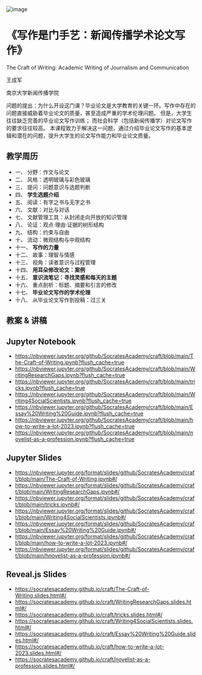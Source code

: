 ![image](https://user-images.githubusercontent.com/543384/194266813-923ba7a3-9481-4daf-9a4b-1b291253db52.png)


# 《写作是门手艺：新闻传播学术论文写作》

The Craft of Writing: Academic Writing of Journalism and Communication

王成军

南京大学新闻传播学院

问题的提出：为什么开设这门课？毕业论文是大学教育的关键一环。写作中存在的问题直接威胁着毕业论文的质量，甚至造成严重的学术伦理问题。
但是，大学生往往缺乏完善的毕业论文写作训练；
而社会科学（包括新闻传播学）对论文写作的要求往往较高。
本课程致力于解决这一问题，通过介绍毕业论文写作的基本逻辑和潜在的问题，提升大学生的论文写作能力和毕业论文质量。

## 教学周历

- 一、	分野：作文与论文
- 二、	风格：透明玻璃与彩色玻璃
- 三、	提问：问题意识与选题判断
- 四、	**学生选题介绍**
- 五、	阅读：有字之书与无字之书
- 六、	文献：对比与对话
- 七、	文献管理工具：从封闭走向开放的知识管理
- 八、	论证：观点·理由·证据的树形结构
- 九、	结构：约束与自由
- 十、	流动：微观结构与中观结构
- 十一、	**写作的力量**
- 十二、	故事：理智与情感
- 十三、	视角：读者意识与过程管理
- 十四、	**用耳朵修改论文：案例**
- 十五、	**意识流笔记：寻找灵感和每天的主题**
- 十六、	重点剖析：标题、摘要和引言的修改
- 十七、	**毕业论文写作的学术伦理**
- 十八、	从毕业论文写作到投稿：过三关

## 教案 & 讲稿
## Jupyter Notebook

- https://nbviewer.jupyter.org/github/SocratesAcademy/craft/blob/main/The-Craft-of-Writing.ipynb?flush_cache=true
- https://nbviewer.jupyter.org/github/SocratesAcademy/craft/blob/main/WritingResearchGaps.ipynb?flush_cache=true
- https://nbviewer.jupyter.org/github/SocratesAcademy/craft/blob/main/tricks.ipynb?flush_cache=true
- https://nbviewer.jupyter.org/github/SocratesAcademy/craft/blob/main/Writing4SocialScientists.ipynb?flush_cache=true
- https://nbviewer.jupyter.org/github/SocratesAcademy/craft/blob/main/Essay%20Writing%20Guide.ipynb?flush_cache=true
- https://nbviewer.jupyter.org/github/SocratesAcademy/craft/blob/main/how-to-write-a-lot-2023.ipynb?flush_cache=true
- https://nbviewer.jupyter.org/github/SocratesAcademy/craft/blob/main/novelist-as-a-profession.ipynb?flush_cache=true



## Jupyter Slides

- https://nbviewer.jupyter.org/format/slides/github/SocratesAcademy/craft/blob/main/The-Craft-of-Writing.ipynb#/
- https://nbviewer.jupyter.org/format/slides/github/SocratesAcademy/craft/blob/main/WritingResearchGaps.ipynb#/
- https://nbviewer.jupyter.org/format/slides/github/SocratesAcademy/craft/blob/main/tricks.ipynb#/
- https://nbviewer.jupyter.org/format/slides/github/SocratesAcademy/craft/blob/main/Writing4SocialScientists.ipynb#/
- https://nbviewer.jupyter.org/format/slides/github/SocratesAcademy/craft/blob/main/Essay%20Writing%20Guide.ipynb#/
- https://nbviewer.jupyter.org/format/slides/github/SocratesAcademy/craft/blob/main/how-to-write-a-lot-2023.ipynb#/
- https://nbviewer.jupyter.org/format/slides/github/SocratesAcademy/craft/blob/main/hnovelist-as-a-profession.ipynb#/

## Reveal.js Slides
- https://socratesacademy.github.io/craft/The-Craft-of-Writing.slides.html#/
- https://socratesacademy.github.io/craft/WritingResearchGaps.slides.html#/
- https://socratesacademy.github.io/craft/tricks.slides.html#/
- https://socratesacademy.github.io/craft/Writing4SocialScientists.slides.html#/
- https://socratesacademy.github.io/craft/Essay%20Writing%20Guide.slides.html#/
- https://socratesacademy.github.io/craft/how-to-write-a-lot-2023.slides.html#/
- https://socratesacademy.github.io/craft/novelist-as-a-profession.slides.html#/

